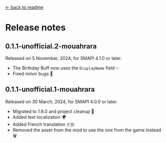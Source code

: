 ﻿[← back to readme](../README.md)

# Release notes

## 0.1.1-unofficial.2-mouahrara
Released on 5 November, 2024, for SMAPI 4.1.0 or later.
* The Birthday Buff now uses the `DisplayName` field ✨
* Fixed minor bugs 🔧

## 0.1.1-unofficial.1-mouahrara
Released on 30 March, 2024, for SMAPI 4.0.0 or later.
* Migrated to 1.6.0 and project cleanup 🚀
* Added text localization 🌍
* Added French translation 🇫🇷
* Removed the asset from the mod to use the one from the game instead 🗑️
